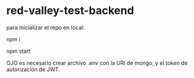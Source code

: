 # red-valley-test-backend

para inicializar el repo en local: 

npm i

npm start


OJO es necesario crear archivo .env con la URI de mongo, y el token de autorización de JWT.

